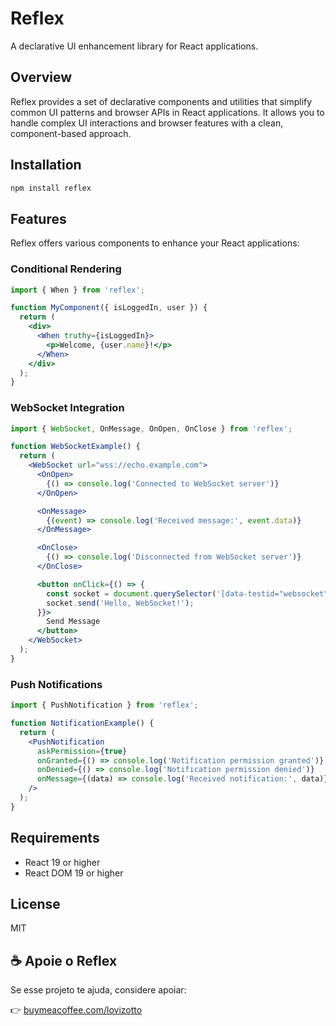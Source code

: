 # Reflex

A declarative UI enhancement library for React applications.

## Overview

Reflex provides a set of declarative components and utilities that simplify common UI patterns and browser APIs in React applications. It allows you to handle complex UI interactions and browser features with a clean, component-based approach.

## Installation

```bash
npm install reflex
```

## Features

Reflex offers various components to enhance your React applications:

### Conditional Rendering

```jsx
import { When } from 'reflex';

function MyComponent({ isLoggedIn, user }) {
  return (
    <div>
      <When truthy={isLoggedIn}>
        <p>Welcome, {user.name}!</p>
      </When>
    </div>
  );
}
```

### WebSocket Integration

```jsx
import { WebSocket, OnMessage, OnOpen, OnClose } from 'reflex';

function WebSocketExample() {
  return (
    <WebSocket url="wss://echo.example.com">
      <OnOpen>
        {() => console.log('Connected to WebSocket server')}
      </OnOpen>

      <OnMessage>
        {(event) => console.log('Received message:', event.data)}
      </OnMessage>

      <OnClose>
        {() => console.log('Disconnected from WebSocket server')}
      </OnClose>

      <button onClick={() => {
        const socket = document.querySelector('[data-testid="websocket"]').value;
        socket.send('Hello, WebSocket!');
      }}>
        Send Message
      </button>
    </WebSocket>
  );
}
```

### Push Notifications

```jsx
import { PushNotification } from 'reflex';

function NotificationExample() {
  return (
    <PushNotification
      askPermission={true}
      onGranted={() => console.log('Notification permission granted')}
      onDenied={() => console.log('Notification permission denied')}
      onMessage={(data) => console.log('Received notification:', data)}
    />
  );
}
```

## Requirements

- React 19 or higher
- React DOM 19 or higher

## License

MIT

## ☕ Apoie o Reflex

Se esse projeto te ajuda, considere apoiar:

👉 [buymeacoffee.com/lovizotto](https://buymeacoffee.com/lovizotto)